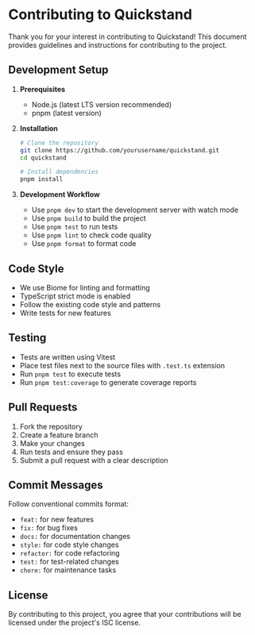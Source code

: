 # Contributing to Quickstand

Thank you for your interest in contributing to Quickstand! This document provides guidelines and instructions for contributing to the project.

## Development Setup

1. **Prerequisites**
   - Node.js (latest LTS version recommended)
   - pnpm (latest version)

2. **Installation**
   ```bash
   # Clone the repository
   git clone https://github.com/yourusername/quickstand.git
   cd quickstand

   # Install dependencies
   pnpm install
   ```

3. **Development Workflow**
   - Use `pnpm dev` to start the development server with watch mode
   - Use `pnpm build` to build the project
   - Use `pnpm test` to run tests
   - Use `pnpm lint` to check code quality
   - Use `pnpm format` to format code

## Code Style

- We use Biome for linting and formatting
- TypeScript strict mode is enabled
- Follow the existing code style and patterns
- Write tests for new features

## Testing

- Tests are written using Vitest
- Place test files next to the source files with `.test.ts` extension
- Run `pnpm test` to execute tests
- Run `pnpm test:coverage` to generate coverage reports

## Pull Requests

1. Fork the repository
2. Create a feature branch
3. Make your changes
4. Run tests and ensure they pass
5. Submit a pull request with a clear description

## Commit Messages

Follow conventional commits format:
- `feat:` for new features
- `fix:` for bug fixes
- `docs:` for documentation changes
- `style:` for code style changes
- `refactor:` for code refactoring
- `test:` for test-related changes
- `chore:` for maintenance tasks

## License

By contributing to this project, you agree that your contributions will be licensed under the project's ISC license. 